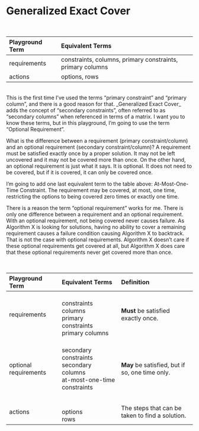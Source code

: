 # Generalized Exact Cover



<BR>

| Playground Term | Equivalent Terms |
|:---|:---------------|
| requirements| constraints, columns, primary constraints, primary columns |
| actions | options, rows |

<BR>
This is the first time I’ve used the terms “primary constraint” and “primary column”, and there is a good reason for that. _Generalized Exact Cover_ adds the concept of “secondary constraints”, often referred to as “secondary columns” when referenced in terms of a matrix. I want you to know these terms, but in this playground, I’m going to use the term “Optional Requirement”.

What is the difference between a requirement (primary constraint/column) and an optional requirement (secondary constraint/column)? A requirement must be satisfied exactly once by a proper solution. It may not be left uncovered and it may not be covered more than once. On the other hand, an optional requirement is just what it says. It is optional. It does not need to be covered, but if it is covered, it can only be covered once.

I’m going to add one last equivalent term to the table above: At-Most-One-Time Constraint. The requirement may be covered, at most, one time, restricting the options to being covered zero times or exactly one time.

There is a reason the term “optional requirement” works for me. There is only one difference between a requirement and an optional requirement. With an optional requirement, not being covered never causes failure. As Algorithm X is looking for solutions, having no ability to cover a remaining requirement causes a failure condition causing Algorithm X to backtrack. That is not the case with optional requirements. Algorithm X doesn’t care if these optional requirements get covered at all, but Algorithm X does care that these optional requirements never get covered more than once.

<BR>

| Playground Term | Equivalent Terms          | Definition                                |
|:--|:----|:------------------------------------------------------------------|
| requirements|<BR>constraints<BR>columns<BR>primary constraints<BR>primary columns<BR>| __Must__ be satisfied exactly once. |
| optional requirements|<BR>secondary constraints<BR>secondary columns<BR>at-most-one-time constraints<BR><BR>| __May__ be satisfied, but if so, one time only. |
| actions |<BR>options<BR>rows<BR>| The steps that can be taken to find a solution.|
